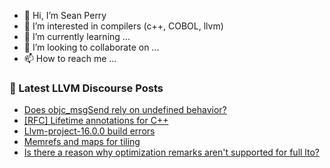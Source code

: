 - 👋 Hi, I’m Sean Perry
- 👀 I’m interested in compilers (c++, COBOL, llvm)
- 🌱 I’m currently learning ...
- 💞️ I’m looking to collaborate on ...
- 📫 How to reach me ...

<!---
s66perry/s66perry is a ✨ special ✨ repository because its `README.md` (this file) appears on your GitHub profile.
You can click the Preview link to take a look at your changes.
--->
### 📕 Latest LLVM Discourse Posts

<!-- DISCOURSE-LLVM:START -->
- [Does objc_msgSend rely on undefined behavior?](https://discourse.llvm.org/t/does-objc-msgsend-rely-on-undefined-behavior/70515#post_2)
- [[RFC] Lifetime annotations for C++](https://discourse.llvm.org/t/rfc-lifetime-annotations-for-c/61377?page=5#post_86)
- [Llvm-project-16.0.0 build errors](https://discourse.llvm.org/t/llvm-project-16-0-0-build-errors/70565#post_1)
- [Memrefs and maps for tiling](https://discourse.llvm.org/t/memrefs-and-maps-for-tiling/1279?page=3#post_43)
- [Is there a reason why optimization remarks aren&#39;t supported for full lto?](https://discourse.llvm.org/t/is-there-a-reason-why-optimization-remarks-arent-supported-for-full-lto/70471#post_4)
<!-- DISCOURSE-LLVM:END -->
